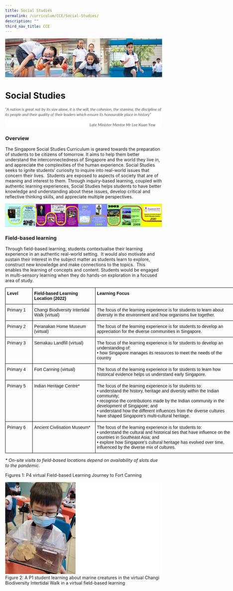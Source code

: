 ```yaml
---
title: Social Studies
permalink: /curriculum/CCE/Social-Studies/
description: ""
third_nav_title: CCE
---
```

![](/images/Our%20Learning%20Experiences.jpg)

Social Studies
==============

![](/images/SS1.png)

### **Overview**

The Singapore Social Studies Curriculum is geared towards the preparation of students to be citizens of tomorrow. It aims to help them better understand the interconnectedness of Singapore and the world they live in, and appreciate the complexities of the human experience. Social Studies seeks to ignite students’ curiosity to inquire into real-world issues that concern their lives.  Students are exposed to aspects of society that are of meaning and interest to them. Through inquiry-based learning, coupled with authentic learning experiences, Social Studies helps students to have better knowledge and understanding about these issues, develop critical and reflective thinking skills, and appreciate multiple perspectives.

![](/images/SS2.png)

### **Field-based learning**

  

Through field-based learning, students contextualise their learning experience in an authentic real-world setting.  It would also motivate and sustain their interest in the subject matter as students learn to explore, construct new knowledge and make connections to the topics.  This enables the learning of concepts and content. Students would be engaged in multi-sensory learning when they do hands-on exploration in a focused area of study.


<style type="text/css">
.tg  {border-collapse:collapse;border-spacing:0;}
.tg td{border-color:black;border-style:solid;border-width:1px;font-family:Arial, sans-serif;font-size:14px;
  overflow:hidden;padding:10px 5px;word-break:normal;}
.tg th{border-color:black;border-style:solid;border-width:1px;font-family:Arial, sans-serif;font-size:14px;
  font-weight:normal;overflow:hidden;padding:10px 5px;word-break:normal;}
.tg .tg-clkh{color:#121212;font-weight:bold;text-align:left;vertical-align:top}
.tg .tg-kk00{color:#121212;text-align:left;vertical-align:top}
</style>
<table class="tg" style="undefined;table-layout: fixed; width: 744px">
<colgroup>
<col style="width: 87px">
<col style="width: 202px">
<col style="width: 455px">
</colgroup>
<thead>
  <tr>
    <th class="tg-clkh">Level</th>
    <th class="tg-clkh">Field-based Learning Location (2022)</th>
    <th class="tg-clkh">Learning Focus</th>
  </tr>
</thead>
<tbody>
  <tr>
    <td class="tg-kk00">Primary 1</td>
    <td class="tg-kk00">Changi Biodiversity Intertidal Walk (virtual)</td>
    <td class="tg-kk00">The focus of the learning experience is for students to learn about diversity in the environment and how organisms live together.</td>
  </tr>
  <tr>
    <td class="tg-kk00">Primary 2</td>
    <td class="tg-kk00">Peranakan Home Museum (virtual)</td>
    <td class="tg-kk00">The focus of the learning experience is for students to develop an appreciation for the diverse communities in Singapore.</td>
  </tr>
  <tr>
    <td class="tg-kk00">Primary 3</td>
    <td class="tg-kk00">Semakau Landfill (virtual)</td>
    <td class="tg-kk00">The focus of the learning experience is for students to develop an understanding of: <br>• how Singapore manages its resources to meet the needs of the country</td>
  </tr>
  <tr>
    <td class="tg-kk00">Primary 4<br> </td>
    <td class="tg-kk00">Fort Canning (virtual)</td>
    <td class="tg-kk00">The focus of the learning experience is for students to learn how historical evidence helps us understand early Singapore.</td>
  </tr>
  <tr>
    <td class="tg-kk00">Primary 5<br> </td>
    <td class="tg-kk00">Indian Heritage Centre*</td>
    <td class="tg-kk00">The focus of the learning experience is for students to: <br>• understand the history, heritage and diversity within the Indian community; <br>• recognise the contributions made by the Indian community in the development of Singapore; and <br>• understand how the different influences from the diverse cultures have shaped Singapore’s multi-cultural heritage. </td>
  </tr>
  <tr>
    <td class="tg-kk00">Primary 6<br> </td>
    <td class="tg-kk00">Ancient Civilisation Museum*</td>
    <td class="tg-kk00">The focus of the learning experience is for students to: <br>• understand the cultural and historical ties that have influence on the countries in Southeast Asia; and <br>• explore how Singapore’s cultural heritage has evolved over time, influenced by the diverse mix of cultures.</td>
  </tr>
</tbody>
</table>

<i>* On-site visits to field-based locations depend on availability of slots due to the pandemic.</i>



Figures 1: P4 virtual Field-based Learning Journey to Fort Canning

![](/images/SS3.png)
Figure 2: A P1 student learning about marine creatures in the virtual Changi Biodiversity Intertidal Walk in a virtual field-based learning